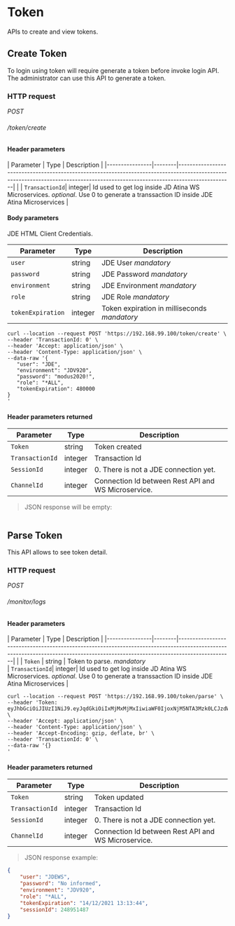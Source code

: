# Token #

APIs to create and view tokens.

## Create Token ##
 
To login using token will require generate a token before invoke login API.
The administrator can use this API to generate a token.

### HTTP request ###

<div class="api-endpoint">
	<div class="endpoint-data">
		<i class="label label-get">POST</i>
		<h6>/token/create</h6>
	</div>
</div>

#### Header parameters ####

|   Parameter    |  Type  |                                                                                  Description                                                                                  |
|----------------|--------|-------------------------------------------------------------------------------------------------------------------------------------------------------------------------------|                                                                                                                      |
| `TransactionId`| integer| Id used to get log inside JD Atina WS Microservices. <i class="label label-info">optional</i>. Use 0 to generate a transsaction ID inside JDE Atina Microservices                                                                       |

#### Body parameters ####

JDE HTML Client Credentials.

|   Parameter    |  Type  |                                                                                  Description                                                                                  |
|----------------|--------|-------------------------------------------------------------------------------------------------------------------------------------------------------------------------------|
| `user`            | string  | JDE User <i class="label label-info">mandatory</i>                                                                                                                       |
| `password`        | string  | JDE Password <i class="label label-info">mandatory</i>               
| `environment`     | string  | JDE Environment <i class="label label-info">mandatory</i>               
| `role`            | string  | JDE Role <i class="label label-info">mandatory</i>          
| `tokenExpiration`	| integer | Token expiration in milliseconds <i class="label label-info">mandatory</i>   


```cURL
curl --location --request POST 'https://192.168.99.100/token/create' \
--header 'TransactionId: 0' \
--header 'Accept: application/json' \
--header 'Content-Type: application/json' \
--data-raw '{
   "user": "JDE",
   "environment": "JDV920",
   "password": "modus2020!",
   "role": "*ALL",
   "tokenExpiration": 480000
}
'
```

#### Header parameters returned ####

|   Parameter    |  Type  |                                                                                  Description                                                                                  |
|----------------|--------|-------------------------------------------------------------------------------------------------------------------------------------------------------------------------------|
| `Token`        | string | Token created                                                                                                            |
| `TransactionId`| integer| Transaction Id
| `SessionId`    | integer| 0. There is not a JDE connection yet.
| `ChannelId`    | integer| Connection Id between Rest API and WS Microservice.

 
> JSON response will be empty:

```json

```
 
## Parse Token ##
 
This API allows to see token detail.

### HTTP request ###

<div class="api-endpoint">
	<div class="endpoint-data">
		<i class="label label-get">POST</i>
		<h6>/monitor/logs</h6>
	</div>
</div>

#### Header parameters ####

|   Parameter    |  Type  |                                                                                  Description                                                                                  |
|----------------|--------|-------------------------------------------------------------------------------------------------------------------------------------------------------------------------------|                                                                                                                      |
| `Token`        | string | Token to parse. <i class="label label-info">mandatory</i>          
| `TransactionId`| integer| Id used to get log inside JD Atina WS Microservices. <i class="label label-info">optional</i>. Use 0 to generate a transsaction ID inside JDE Atina Microservices                                                                       |


```cURL
curl --location --request POST 'https://192.168.99.100/token/parse' \
--header 'Token: eyJhbGciOiJIUzI1NiJ9.eyJqdGkiOiIxMjMxMjMxIiwiaWF0IjoxNjM5NTA3Mzk0LCJzdWIiOiJTdWJqZWN0IiwiaXNzIjoiSXNzdWUiLCJ1c2VyIjoiSkRFIiwicGFzc3dvcmQiOiJtb2R1czIwMjAhIiwiZW52aXJvbm1lbnQiOiJKRFY5MjAiLCJyb2xlIjoiKkFMTCIsInNlc3Npb25JZCI6MCwiZXhwIjoxNjM5NTA3ODc0fQ.Ogs48EupSc2VMFfYp10lvbdtEjE5Qk6pte9x3KKZPio' \
--header 'Accept: application/json' \
--header 'Content-Type: application/json' \
--header 'Accept-Encoding: gzip, deflate, br' \
--header 'TransactionId: 0' \
--data-raw '{}
'
```

#### Header parameters returned ####

|   Parameter    |  Type  |                                                                                  Description                                                                                  |
|----------------|--------|-------------------------------------------------------------------------------------------------------------------------------------------------------------------------------|
| `Token`        | string | Token updated                                                                                                            |
| `TransactionId`| integer| Transaction Id
| `SessionId`    | integer| 0. There is not a JDE connection yet.
| `ChannelId`    | integer| Connection Id between Rest API and WS Microservice.

 
> JSON response example:

```json
{
    "user": "JDEWS",
    "password": "No informed", 
    "environment": "JDV920",
    "role": "*ALL",
    "tokenExpiration": "14/12/2021 13:13:44",
    "sessionId": 248951487
}
```
 
 
 
 

